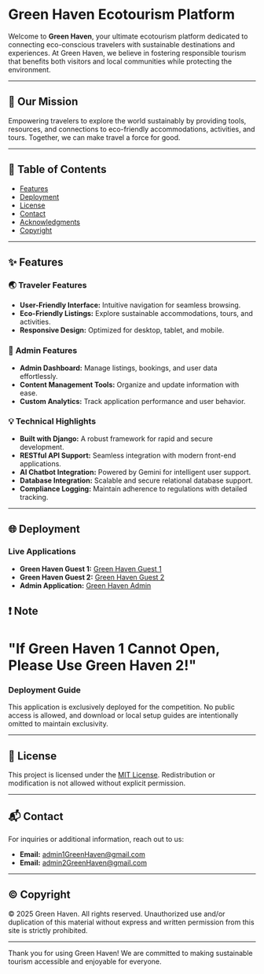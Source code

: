 # Green Haven Ecotourism Platform

Welcome to **Green Haven**, your ultimate ecotourism platform dedicated to connecting eco-conscious travelers with sustainable destinations and experiences. At Green Haven, we believe in fostering responsible tourism that benefits both visitors and local communities while protecting the environment.

---

## 🌿 **Our Mission**
Empowering travelers to explore the world sustainably by providing tools, resources, and connections to eco-friendly accommodations, activities, and tours. Together, we can make travel a force for good.

---

## 📖 **Table of Contents**

- [Features](#features)
- [Deployment](#deployment)
- [License](#license)
- [Contact](#contact)
- [Acknowledgments](#acknowledgments)
- [Copyright](#copyright)

---

## ✨ **Features**

### 🌏 **Traveler Features**
- **User-Friendly Interface:** Intuitive navigation for seamless browsing.
- **Eco-Friendly Listings:** Explore sustainable accommodations, tours, and activities.
- **Responsive Design:** Optimized for desktop, tablet, and mobile.

### 🔧 **Admin Features**
- **Admin Dashboard:** Manage listings, bookings, and user data effortlessly.
- **Content Management Tools:** Organize and update information with ease.
- **Custom Analytics:** Track application performance and user behavior.

### 💡 **Technical Highlights**
- **Built with Django:** A robust framework for rapid and secure development.
- **RESTful API Support:** Seamless integration with modern front-end applications.
- **AI Chatbot Integration:** Powered by Gemini for intelligent user support.
- **Database Integration:** Scalable and secure relational database support.
- **Compliance Logging:** Maintain adherence to regulations with detailed tracking.

---

## 🌐 **Deployment**

### Live Applications
- **Green Haven Guest 1:** [Green Haven Guest 1](https://greenhaven.rwiconsulting.tech)
- **Green Haven Guest 2:** [Green Haven Guest 2](https://greenhaven-guest.aisma.co.id/)
- **Admin Application:** [Green Haven Admin](https://greenhaven.aisma.co.id)
  
## ❗ **Note**
  "If Green Haven 1 Cannot Open, Please Use Green Haven 2!"
  =

### Deployment Guide
This application is exclusively deployed for the competition. No public access is allowed, and download or local setup guides are intentionally omitted to maintain exclusivity.

---

## 📜 **License**
This project is licensed under the [MIT License](SECURITY.md). Redistribution or modification is not allowed without explicit permission.

---

## 📬 **Contact**
For inquiries or additional information, reach out to us:

- **Email:** [admin1GreenHaven@gmail.com](mailto:akbartolieb@gmail.com)
- **Email:** [admin2GreenHaven@gmail.com](mailto:fachru005@gmail.com)

---

## ©️ **Copyright**
© 2025 Green Haven. All rights reserved. Unauthorized use and/or duplication of this material without express and written permission from this site is strictly prohibited.

---

Thank you for using Green Haven! We are committed to making sustainable tourism accessible and enjoyable for everyone.
